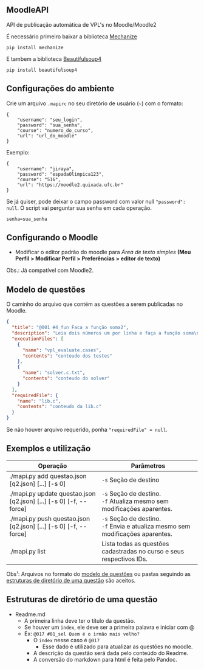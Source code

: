 
## MoodleAPI
API de publicação automática de VPL's no Moodle/Moodle2

É necessário primeiro baixar a biblioteca [Mechanize](https://github.com/python-mechanize/mechanize)

    pip install mechanize

E tambem a biblioteca [Beautifulsoup4](https://pypi.org/project/beautifulsoup4/)

	pip install beautifulsoup4

## Configurações do ambiente
Crie um arquivo `.mapirc` no seu diretório de usuário (`~`) com o formato:
```
{
    "username": "seu_login",
    "password": "sua_senha",
    "course": "numero_do_curso",
    "url": "url_do_moodle"
}
```

Exemplo:

```
{
    "username": "jiraya",
    "password": "espadaOlimpica123",
    "course": "516",
    "url": "https://moodle2.quixada.ufc.br"
}
```

Se já quiser, pode deixar o campo password com valor null `"password": null`. O script vai perguntar sua senha em cada operação.
```
senha=sua_senha
```

## Configurando o Moodle
- Modificar o editor padrão do moodle para *Área de texto simples* **(Meu Perfil > Modificar Perfil > Preferências > editor de texto)**

Obs.: Já compatível com Moodle2.

## Modelo de questões
O caminho do arquivo que contém as questões a serem publicadas no Moodle.

```json
{
  "title": "@001 #4_fun Faca a função soma2",
  "description": "Leia dois números um por linha e faça a função soma\n",
  "executionFiles": [
    {
      "name": "vpl_evaluate.cases",
      "contents": "conteudo dos testes"
    },
    {
      "name": "solver.c.txt",
      "contents": "conteudo do solver"
    }
  ], 
  "requiredFile": {
    "name": "lib.c",
    "contents": "conteudo da lib.c"
  }
}
```

Se não houver arquivo requerido, ponha `"requiredFile" = null`.

## Exemplos e utilização
| Operação | Parâmetros |
| --- | --- |
| ./mapi.py add questao.json [q2.json] [...] [-s 0] | `-s` Seção de destino |
| ./mapi.py update questao.json [q2.json] [...] [-s 0] [-f, --force] | `-s` Seção de destino. <br/>`-f` Atualiza mesmo sem modificações aparentes. |
| ./mapi.py push questao.json [q2.json] [...] [-s 0] [-f, --force] | `-s` Seção de destino.<br/>`-f` Envia e atualiza mesmo sem modificações aparentes. |
| ./mapi.py list | Lista todas as questões cadastradas no curso e seus respectivos IDs. |
Obs¹: Arquivos no formato do [modelo de questões](#modelo-de-questões) ou pastas seguindo as [estruturas de diretório de uma questão](#estruturas-de-diretório-de-uma-questão) são aceitos.

## Estruturas de diretório de uma questão
- Readme.md
    - A primeira linha deve ter o título da questão.
    - Se houver um `index`, ele deve ser a primeira palavra e iniciar com @
    - Ex: `@017 #01_sel Quem é o irmão mais velho?`
        - O `index` nesse caso é `@017`
            - Esse dado é utilizado para atualizar as questões no moodle.
        - A descrição da questão será dada pelo conteúdo do Readme.
        - A conversão do markdown para html é feita pelo Pandoc.

